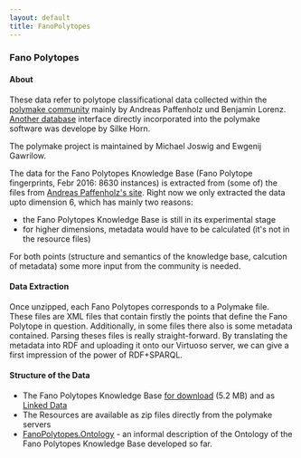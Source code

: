 ```yaml
---
layout: default
title: FanoPolytopes
---
```


### Fano Polytopes

#### About

These data refer to polytope classificational data collected within the [polymake community](http://polymake.org) mainly by Andreas Paffenholz und Benjamin Lorenz. [Another database](http://polymake.org/doku.php/data) interface directly incorporated into the polymake software was develope by Silke Horn.

The polymake project is maintained by Michael Joswig and Ewgenij Gawrilow.

The data for the Fano Polytopes Knowledge Base (Fano Polytope fingerprints, Febr 2016: 8630 instances) is extracted from (some of) the files from [Andreas Paffenholz's site](http://polymake.org/polytopes/paffenholz/www/fano.html). Right now we only extracted the data upto dimension 6, which has mainly two reasons:

-   the Fano Polytopes Knowledge Base is still in its experimental stage
-   for higher dimensions, metadata would have to be calculated (it's not in the resource files)

For both points (structure and semantics of the knowledge base, calcution of metadata) some more input from the community is needed.

#### Data Extraction

Once unzipped, each Fano Polytopes corresponds to a Polymake file. These files are XML files that contain firstly the points that define the Fano Polytope in question. Additionally, in some files there also is some metadata contained. Parsing theses files is really straight-forward. By translating the metadata into RDF and uploading it onto our Virtuoso server, we can give a first impression of the power of RDF+SPARQL.

#### Structure of the Data

-   The Fano Polytopes Knowledge Base [for download](http://symbolicdata.org/RDFData/FanoPolytopes.ttl) (5.2 MB) and as [Linked Data](http://symbolicdata.org/Data/FanoPolytopes/)
-   The Resources are available as zip files directly from the polymake servers
-   [FanoPolytopes.Ontology](FanoPolytopes.Ontology "wikilink") - an informal description of the Ontology of the Fano Polytopes Knowledge Base developed so far.

